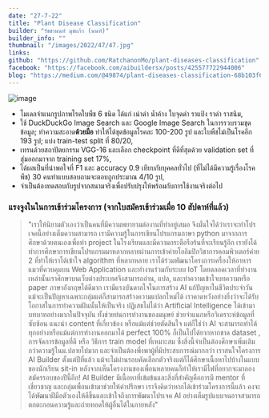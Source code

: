 ```yaml
---
date: "27-7-22"
title: "Plant Disease Classification"
builder: "รัชชานนท์ มุขแก้ว (นนท์)"
builder_info: ""
thumbnail: "/images/2022/47/47.jpg"
links:
github: "https://github.com/RatchanonMo/plant-diseases-classification"
facebook: "https://facebook.com/aibuildersx/posts/425577722944006"
blog: "https://medium.com/@49874/plant-diseases-classification-68b103f624d7"
---
```


![image](/images/2022/47/47.jpg)

-  โมเดลจำแนกรูปภาพโรคใบพืช 6 ชนิด ได้แก่ เน่าดำ น้ำค้าง ใบจุดดำ ราแป้ง ราดำ ราสนิม,
- ใช้ DuckDuckGo Image Search และ Google Image Search ในการรวบรวมชุดข้อมูล; ทำความสะอาด**ด้วยมือ** ทำให้ได้ชุดข้อมูลโรคละ 100-200 รูป และใบพืชไม่เป็นโรคอีก 193 รูป; แบ่ง train-test split ที่ 80/20,
- เทรนด้วยสถาปัตยกรรม VGG-16 และเลือก checkpoint ที่ดีที่สุดด้วย validation set ที่สุ่มออกมาจาก training set 17%,
- ได้ผลเป็นที่น่าพอใจที่ F1 และ accuracy 0.9 เทียบกับบุคคลทั่วไป (ที่ไม่ได้มีความรู้เรื่องโรคพืช) 30 คนทำแบบสอบถามจะตอบถูกประมาณ 4/10 รูป,
- จำเป็นต้องทดสอบกับรูปจากสนามจริงเพื่อปรับปรุงให้พร้อมกับการใช้งานจริงต่อไป

### แรงจูงในในการเข้าร่วมโครงการ (จากใบสมัครเข้าร่วมเมื่อ 10 สัปดาห์ที่แล้ว)

> "เราให้นิยามตัวเองว่าเป็นคนที่มีความพยายามต่องานที่ทำอยู่เสมอ จึงมั่นใจได้ว่าเราจะทำโปรเจคนี้อย่างเต็มความสามารถ เรามีความรู้ในการเขียนโปรแกรมภาษา python มาจากการศึกษาด้วยตนเองเพื่อทำ project ในโรงเรียนและมีความกระตือรือร้นที่จะเรียนรู้อีก เรายังได้ทำการศึกษาการเขียนโปรแกรมมาหลากหลายผ่านการเข้าค่ายโอลิมปิกวิชาการคอมพิวเตอร์ค่าย 2 ที่ทำให้เราได้เข้าใจ algorithm ที่หลากหลาย เราได้ร่วมพัฒนาโครงการเครื่องให้อาหารแมวที่ควบคุมบน Web Application และทำงานร่วมกับระบบ IoT โดยตลอดเวลาที่ทำงานเหล่านั้นเราศึกษาบนเว็บต่างประเทศจึงสามารถอ่าน, แปล, และทำความเข้าใจบทความหรือ paper ภาษาอังกฤษได้ดีมาก เรามีแรงบันดาลใจในการสร้าง AI แก้ปัญหาในชีวิตประจำวัน แม้จะเป็นปัญหาเฉพาะกลุ่มแต่ก็สามารถสร้างความแปลกใหม่ได้ เราคาดหวังอย่างยิ่งว่าจะได้รับโอกาสในการทำความฝันนั้นให้เป็นจริง  ปฏิเสธไม่ได้ว่า Artificial Intelligence ได้เข้ามาบทบาทอย่างมากในปัจจุบัน ทั้งช่วยย่นการทำงานของมนุษย์ ช่วยจำแนกหรือวิเคราะห์ข้อมูลที่ซับซ้อน แนะนำ content ที่เกี่ยวข้อง หรือแม้แต่ช่วยตัดสินใจ แต่ก็ใช่ว่า AI จะสามารถทำได้ทุกอย่างหรือแม้แต่การทำงานออกมาได้ perfect 100% ก็เป็นไปได้ยากหากขาด dataset , การจัดการข้อมูลที่ดี หรือ วิธีการ train model ที่เหมาะสม ซึ่งสิ่งนี้จำเป็นต้องศึกษาเพิ่มเติมกว่าความรู้ในม.ปลายไปมาก และจำเป็นต้องพึ่งพาผู้ที่มีประสบการณ์มากกว่า  เราสนใจโครงการ AI Builder ตั้งแต่ปีที่แล้ว แม้จะไม่ผ่านรอบคัดเลือกตัวจริงแต่ก็ได้ศึกษาเนื้อหาไปบ้างในแบบของนักเรียน sit-in หลังจากเห็นโครงงานของเพื่อนหลายคนก็ทำให้เรามีไฟที่อยากจะมาลองสมัครรอบของปีนี้อีก! AI Builder มีเนื้อหาที่เข้มข้นและสิ่งที่สำคัญคือการมี mentor ที่เชี่ยวชาญ และกลุ่มเพื่อนเข้ามาช่วยให้คำปรึกษา เราจึงคิดว่าหากได้เข้าร่วมโครงการนี้แล้ว คงจะได้พัฒนาฝีมือตัวเองให้ดีขึ้นและเข้าใจถึงการพัฒนาโปรเจค AI อย่างเต็มรูปแบบจนอาจสามารถตกตะกอนความรู้และถ่ายทอดให้ผู้อื่นได้ในภายหลัง"